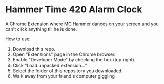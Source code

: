 # Hammer Time 420 Alarm Clock
A Chrome Extension where MC Hammer dances on your screen and you can't click anything till he is done.

How to use:

1. Download this repo.
2. Open "Extensions" page in the Chrome browser.
3. Enable "Developer Mode" by checking the box (top right).
4. Click "Load unpacked extension..."
5. Select the folder of this repository you downloaded.
6. Walk away from your friend's computer giggling
